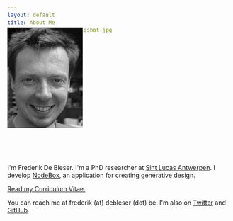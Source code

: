 ```yaml
---
layout: default
title: About Me
bigshot: /media/about/bigshot.jpg
---
```

<img src="/media/img/frederik-de-bleser.jpg" alt="Frederik De Bleser" class="float-right" style="padding-bottom: 20px; position: relative; top: -44px;" />

I'm Frederik De Bleser. I'm a PhD researcher at <a href="http://www.sintlucasantwerpen.be/">Sint Lucas Antwerpen</a>. I develop <a href="http://nodebox.net/">NodeBox</a>, an application for creating generative design.

<a href="/cv/">Read my Curriculum Vitae.</a>

You can reach me at frederik (at) debleser (dot) be. I'm also on <a href="https://twitter.com/enigmeta/">Twitter</a> and <a href="https://github.com/fdb/">GitHub</a>.
